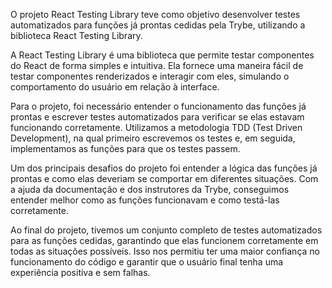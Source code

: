 O projeto React Testing Library teve como objetivo desenvolver testes automatizados para funções já prontas cedidas pela Trybe, utilizando a biblioteca React Testing Library.

A React Testing Library é uma biblioteca que permite testar componentes do React de forma simples e intuitiva. Ela fornece uma maneira fácil de testar componentes renderizados e interagir com eles, simulando o comportamento do usuário em relação à interface.

Para o projeto, foi necessário entender o funcionamento das funções já prontas e escrever testes automatizados para verificar se elas estavam funcionando corretamente. Utilizamos a metodologia TDD (Test Driven Development), na qual primeiro escrevemos os testes e, em seguida, implementamos as funções para que os testes passem.

Um dos principais desafios do projeto foi entender a lógica das funções já prontas e como elas deveriam se comportar em diferentes situações. Com a ajuda da documentação e dos instrutores da Trybe, conseguimos entender melhor como as funções funcionavam e como testá-las corretamente.

Ao final do projeto, tivemos um conjunto completo de testes automatizados para as funções cedidas, garantindo que elas funcionem corretamente em todas as situações possíveis. Isso nos permitiu ter uma maior confiança no funcionamento do código e garantir que o usuário final tenha uma experiência positiva e sem falhas.
